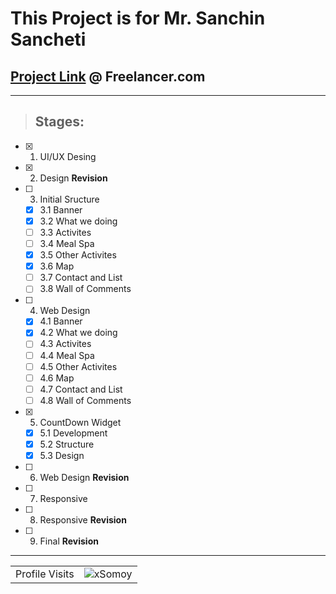 # This Project is for Mr. Sanchin Sancheti
 ## [Project Link](https://www.freelancer.com/contest/build-me-a-home-page-for-an-event-page-2221147) @ Freelancer.com
---
 > ## Stages:
- [x] 1. UI/UX Desing 
- [x] 2. Design **Revision**
- [ ] 3. Initial Sructure
  - [x] 3.1 Banner 
  - [x] 3.2 What we doing
  - [ ] 3.3 Activites
  - [ ] 3.4 Meal Spa
  - [x] 3.5 Other Activites
  - [x] 3.6 Map
  - [ ] 3.7 Contact and List
  - [ ] 3.8 Wall of Comments
- [ ] 4. Web Design
  - [x] 4.1 Banner 
  - [x] 4.2 What we doing
  - [ ] 4.3 Activites
  - [ ] 4.4 Meal Spa
  - [ ] 4.5 Other Activites
  - [ ] 4.6 Map
  - [ ] 4.7 Contact and List
  - [ ] 4.8 Wall of Comments
- [x] 5. CountDown Widget
  - [x] 5.1 Development
  - [x] 5.2 Structure
  - [x] 5.3 Design
- [ ] 6. Web Design **Revision**
- [ ] 7. Responsive
- [ ] 8. Responsive **Revision**
- [ ] 9. Final **Revision**

*** 
<!-- visitor counter -->
<table aligh="center">
  <tr>
    <td>Profile Visits</td>
    <td><img src="https://profile-counter.glitch.me/xsomoy/count.svg" alt="xSomoy" /></td>
  </tr>
</table>
